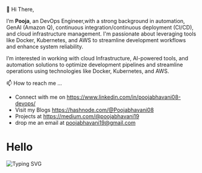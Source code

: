  👋 Hi There, 
 
 I’m **Pooja**, an DevOps Engineer,with a strong background in automation, GenAI (Amazon Q), continuous integration/continuous deployment (CI/CD), and cloud infrastructure management. 
I'm passionate about leveraging tools like Docker, Kubernetes, and AWS to streamline development workflows and enhance system reliability.


 I’m interested in working with cloud Infrastructure, AI-powered tools, and automation solutions to optimize development pipelines and streamline operations using technologies like Docker, Kubernetes, and AWS.
 
📫 How to reach me ...
* Connect with me on https://www.linkedin.com/in/poojabhavani08-devops/
* Visit my Blogs https://hashnode.com/@Poojabhavani08
* Projects at https://medium.com/@poojabhavani19
* drop me an email at poojabhavani19@gmail.com

# Hello 

![Typing SVG](https://readme-typing-svg.herokuapp.com/?lines=Hello+from+Pooja+an+DevOps+Engineer!;Welcome+to+my+GitHub&font=Fira+Code&size=24&duration=4000&pause=1000&color=00FF00&center=true&width=500&height=60)




